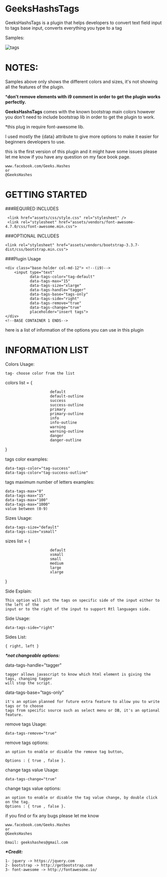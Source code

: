 # GeeksHashsTags
GeeksHashsTags is a plugin that helps developers to convert text field input to tags base input, converts everything you type to a tag

Samples: 

![tags](https://cloud.githubusercontent.com/assets/23264635/20149638/2864fe1a-a680-11e6-9576-ea6a8dd8f9e4.png)

# NOTES:
Samples above only shows the different colors and sizes, it's not showing all the features of the plugin.

 ***don't remove elements with i9 comment in order to get the plugin works perfectly.**
 
**GeeksHashsTags** comes with the known bootstrap main colors however you don't need to include bootstrap lib in order
to get the plugin to work.

*this plug in require font-awesome lib.

I used mostly the {data} attribute to give more options to make it easier for beginners developers to use.

this is the first version of this plugin and it might have some issues please let me know if you have any question on
my face book page.

    www.facebook.com/Geeks.Hashes   
    or
    @GeeksHashes 

# GETTING STARTED

###REQUIRED INCLUDES

     <link href="assets/css/style.css" rel="stylesheet" />
     <link rel="stylesheet" href="assets/vendors/font-awesome-4.7.0/css/font-awesome.min.css">

###OPTIONAL INCLUDES

    <link rel="stylesheet" href="assets/vendors/bootstrap-3.3.7-dist/css/bootstrap.min.css">

###Plugin Usage


 <!--BASE CONTAINER 1 START-->
    <div class="base-holder col-md-12"> <!--(i9)-->
        <input type="text"
               data-tags-color="tag-default"
               data-tags-max="15"
               data-tags-size="xlarge"
               data-tags-handle="tagger"
               data-tags-base="tags-only"
               data-tags-side="right"
               data-tags-remove="true"
               data-tags-change="true"
               placeholder="insert tags">
    </div>
    <!--BASE CONTAINER 1 ENDS-->


here is a list of information of the options you can use in this plugin
# INFORMATION LIST

Colors Usage:

    tag- choose color from the list
    
colors list        = {

                        default
                        default-outline
                        success
                        success-outline
                        primary
                        primary-outline
                        info
                        info-outline
                        warning
                        warning-outline
                        danger
                        danger-outline
}

tags color examples:

    data-tags-color="tag-success"
    data-tags-color="tag-success-outline"


tags maximum number of letters examples:
    
    data-tags-max="0"
    data-tags-max="15"
    data-tags-max="100"
    data-tags-max="1000"
    value between (0-9)
    
Sizes Usage:
    
    data-tags-size="default"
    data-tags-size="xsmall"
    
sizes list        = {

                        default
                        xsmall
                        small
                        medium
                        large
                        xlarge
                     

}

Side Explain: 
    
    This option will put the tags on specific side of the input either to the left of the 
    input or to the right of the input to support Rtl languages side.
    
Side Usage: 
    
    data-tags-side="right"
    
Sides List: 

    { right, left }

**_*not changeable options:_**

data-tags-handle="tagger"

    tagger allows javascript to know which html element is giving the tags, changing tagger
    will stop the script.

data-tags-base="tags-only"
        
    it's an option planned for future extra feature to allow you to write tags or to choose
    tags from specific source such as select menu or DB, it's an optional feature.
    

remove tags Usage:
 
    data-tags-remove="true"
                             
remove tags options:

    an option to enable or disable the remove tag button,
    
    Options : { true , false }.

change tags value Usage:
 
    data-tags-change="true"
                             
change tags value options:

    an option to enable or disable the tag value change, by double click on the tag.    
    Options : { true , false }.

if you find or fix any bugs please let me know 
        
    www.facebook.com/Geeks.Hashes   
    or
    @GeeksHashes 
    
    Email: geekshashes@gmail.com
    
**_*Credit:_**

    1- jquery -> https://jquery.com
    2- bootstrap -> http://getbootstrap.com
    3- font-awesome -> http://fontawesome.io/
